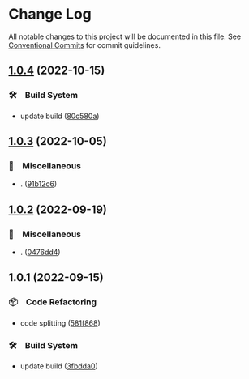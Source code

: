 # Change Log

All notable changes to this project will be documented in this file.
See [Conventional Commits](https://conventionalcommits.org) for commit guidelines.

## [1.0.4](https://github.com/bluelovers/ws-jest/compare/@lazy-assert/jest-diff@1.0.3...@lazy-assert/jest-diff@1.0.4) (2022-10-15)



### 🛠　Build System

* update build ([80c580a](https://github.com/bluelovers/ws-jest/commit/80c580ac33bab15925a42a87da0793768e48e8e6))



## [1.0.3](https://github.com/bluelovers/ws-jest/compare/@lazy-assert/jest-diff@1.0.2...@lazy-assert/jest-diff@1.0.3) (2022-10-05)



### 🔖　Miscellaneous

* . ([91b12c6](https://github.com/bluelovers/ws-jest/commit/91b12c6bc04507d895c2b5439798d2b9f86d17aa))



## [1.0.2](https://github.com/bluelovers/ws-jest/compare/@lazy-assert/jest-diff@1.0.1...@lazy-assert/jest-diff@1.0.2) (2022-09-19)



### 🔖　Miscellaneous

* . ([0476dd4](https://github.com/bluelovers/ws-jest/commit/0476dd443e8452391b19071f0a97c4d7cd68f6b3))



## 1.0.1 (2022-09-15)



### 📦　Code Refactoring

* code splitting ([581f868](https://github.com/bluelovers/ws-jest/commit/581f868a5608545fd976d98be726e581b899eda1))


### 🛠　Build System

* update build ([3fbdda0](https://github.com/bluelovers/ws-jest/commit/3fbdda01bc244eec528502c963befc2d39cac531))
